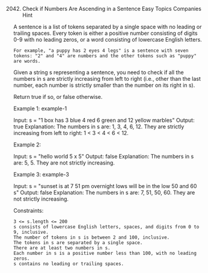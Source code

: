 2042. Check if Numbers Are Ascending in a Sentence
Easy
Topics
Companies
Hint

A sentence is a list of tokens separated by a single space with no leading or trailing spaces. Every token is either a positive number consisting of digits 0-9 with no leading zeros, or a word consisting of lowercase English letters.

    For example, "a puppy has 2 eyes 4 legs" is a sentence with seven tokens: "2" and "4" are numbers and the other tokens such as "puppy" are words.

Given a string s representing a sentence, you need to check if all the numbers in s are strictly increasing from left to right (i.e., other than the last number, each number is strictly smaller than the number on its right in s).

Return true if so, or false otherwise.

 

Example 1:
example-1

Input: s = "1 box has 3 blue 4 red 6 green and 12 yellow marbles"
Output: true
Explanation: The numbers in s are: 1, 3, 4, 6, 12.
They are strictly increasing from left to right: 1 < 3 < 4 < 6 < 12.

Example 2:

Input: s = "hello world 5 x 5"
Output: false
Explanation: The numbers in s are: 5, 5. They are not strictly increasing.

Example 3:
example-3

Input: s = "sunset is at 7 51 pm overnight lows will be in the low 50 and 60 s"
Output: false
Explanation: The numbers in s are: 7, 51, 50, 60. They are not strictly increasing.

 

Constraints:

    3 <= s.length <= 200
    s consists of lowercase English letters, spaces, and digits from 0 to 9, inclusive.
    The number of tokens in s is between 2 and 100, inclusive.
    The tokens in s are separated by a single space.
    There are at least two numbers in s.
    Each number in s is a positive number less than 100, with no leading zeros.
    s contains no leading or trailing spaces.

